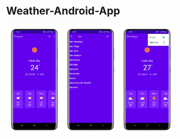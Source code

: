 # Weather-Android-App
<div style="display: flex">
  <img src="screenshots/Weather_App_Home_Page.png" width="30%"/> 
  <img src="screenshots/Weather_App_Location_Search.png" width="30%"/>
  <img src="screenshots/Weather_App_Unit_Change.png" width="30%"/>
</div>
